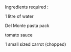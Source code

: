 Ingredients required :

1 litre of water

Del Monte pasta pack

tomato sauce

1 small sized carrot (chopped)
